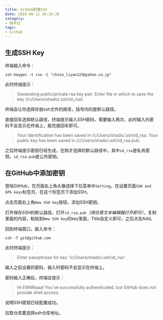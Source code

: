 ```yaml
---
title: GitHub配置SSH
date: 2018-06-12 16:16:26
category:
- 随手记
tags:
- Github
---
```


## 生成SSH Key

终端输入命令：

```shell
ssh-keygen -t rsa -C "china_liyan123@yahoo.co.jp"
```

此时终端提示：

>Generating public/private rsa key pair. 
>Enter file in which to save the key (/c/Users/shado/.ssh/id_rsa): 

终端会让你选择存放ssh文件的路径，括号内的是默认路径。

直接回车选择默认路径，终端提示输入SSH密码，需要输入两次，此时输入的密码不会显示在终端上，敲完接回车即可。  

>Your identification has been saved in /c/Users/shado/.ssh/id_rsa. 
>Your public key has been saved in /c/Users/shado/.ssh/id_rsa.pub.

之后终端提示密钥已经生成，在刚才选择的默认路径中，其中`id_rsa`是私有密钥，`id_rsa.pub`是公共密钥。  



## 在GitHub中添加密钥

登陆GitHub，在页面右上角头像选择下拉菜单中`Setting`，在设置页面`SSH and GPG keys`标签页，在这个标签页下添加SSH。

点击页面右上角`New SSH key`按钮，添加SSH密钥。

打开保存SSH的默认路径，打开`id_rsa.pub`*（用任意文本编辑器打开即可）*，复制里面的内容，粘贴到`New SSH key`的key里面，Title自定义即可，之后点击Add。

回到终端窗口，敲入命令：

```shell
ssh -T git@github.com
```

此时终端提示：  
>Enter passphrase for key '/c/Users/shado/.ssh/id_rsa':  

输入之前设置的密码，输入时密码不会显示在终端上。

密码输入正确后，终端会提示：  

>Hi ENNRIaaa! You've successfully authenticated, but GitHub does not provide shell access.

说明SSH密钥已经配置成功。



拉取仓库要选择ssh仓库地址。